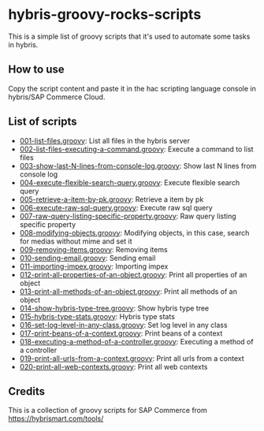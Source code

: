 # hybris-groovy-rocks-scripts
This is a simple list of groovy scripts that it's used to automate some tasks in hybris.

## How to use
Copy the script content and paste it in the hac scripting language console in hybris/SAP Commerce Cloud.

## List of scripts

- [001-list-files.groovy](/scripts/001-list-files.groovy): List all files in the hybris server
- [002-list-files-executing-a-command.groovy](/scripts/002-list-files-executing-a-command.groovy): Execute a command to list files
- [003-show-last-N-lines-from-console-log.groovy](/scripts/003-show-last-N-lines-from-console-log.groovy): Show last N lines from console log
- [004-execute-flexible-search-query.groovy](/scripts/004-execute-flexible-search-query.groovy): Execute flexible search query
- [005-retrieve-a-item-by-pk.groovy](/scripts/005-retrieve-a-item-by-pk.groovy): Retrieve a item by pk
- [006-execute-raw-sql-query.groovy](/scripts/006-execute-raw-sql-query.groovy): Execute raw sql query
- [007-raw-query-listing-specific-property.groovy](/scripts/007-raw-query-listing-specific-property.groovy): Raw query listing specific property
- [008-modifying-objects.groovy](/scripts/008-modifying-objects.groovy): Modifying objects, in this case, search for medias without mime and set it
- [009-removing-items.groovy](/scripts/009-removing-items.groovy): Removing items
- [010-sending-email.groovy](/scripts/010-sending-email.groovy): Sending email
- [011-importing-impex.groovy](/scripts/011-importing-impex.groovy): Importing impex
- [012-print-all-properties-of-an-object.groovy](/scripts/012-print-all-properties-of-an-object.groovy): Print all properties of an object
- [013-print-all-methods-of-an-object.groovy](/scripts/013-print-all-methods-of-an-object.groovy): Print all methods of an object
- [014-show-hybris-type-tree.groovy](/scripts/014-show-hybris-type-tree.groovy): Show hybris type tree
- [015-hybris-type-stats.groovy](/scripts/015-hybris-type-stats.groovy): Hybris type stats
- [016-set-log-level-in-any-class.groovy](/scripts/016-set-log-level-in-any-class.groovy): Set log level in any class
- [017-print-beans-of-a-context.groovy](/scripts/017-print-beans-of-a-context.groovy): Print beans of a context
- [018-executing-a-method-of-a-controller.groovy](/scripts/018-executing-a-method-of-a-controller.groovy): Executing a method of a controller
- [019-print-all-urls-from-a-context.groovy](/scripts/019-print-all-urls-from-a-context.groovy): Print all urls from a context
- [020-print-all-web-contexts.groovy](/scripts/020-print-all-web-contexts.groovy): Print all web contexts

## Credits
This is a collection of groovy scripts for SAP Commerce from https://hybrismart.com/tools/